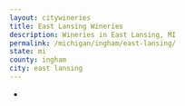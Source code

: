 ```yaml
---
layout: citywineries
title: East Lansing Wineries
description: Wineries in East Lansing, MI
permalink: /michigan/ingham/east-lansing/
state: mi
county: ingham
city: east lansing
---
```

-
